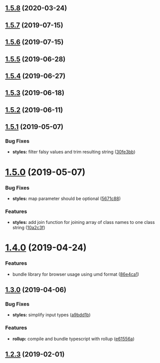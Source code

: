 ## [1.5.8](https://github.com/pascaliske/html-helpers/compare/v1.5.7...v1.5.8) (2020-03-24)



## [1.5.7](https://github.com/pascaliske/html-helpers/compare/v1.5.6...v1.5.7) (2019-07-15)



## [1.5.6](https://github.com/pascaliske/html-helpers/compare/v1.5.5...v1.5.6) (2019-07-15)



## [1.5.5](https://github.com/pascaliske/html-helpers/compare/v1.5.4...v1.5.5) (2019-06-28)



## [1.5.4](https://github.com/pascaliske/html-helpers/compare/v1.5.3...v1.5.4) (2019-06-27)



## [1.5.3](https://github.com/pascaliske/html-helpers/compare/v1.5.2...v1.5.3) (2019-06-18)



## [1.5.2](https://github.com/pascaliske/html-helpers/compare/v1.5.1...v1.5.2) (2019-06-11)



## [1.5.1](https://github.com/pascaliske/html-helpers/compare/v1.5.0...v1.5.1) (2019-05-07)


### Bug Fixes

* **styles:** filter falsy values and trim resulting string ([30fe3bb](https://github.com/pascaliske/html-helpers/commit/30fe3bb))



# [1.5.0](https://github.com/pascaliske/html-helpers/compare/v1.4.0...v1.5.0) (2019-05-07)


### Bug Fixes

* **styles:** map parameter should be optional ([5671c88](https://github.com/pascaliske/html-helpers/commit/5671c88))


### Features

* **styles:** add join function for joining array of class names to one class string ([10a2c3f](https://github.com/pascaliske/html-helpers/commit/10a2c3f))



# [1.4.0](https://github.com/pascaliske/html-helpers/compare/v1.3.0...v1.4.0) (2019-04-24)


### Features

* bundle library for browser usage using umd format ([86e4ca1](https://github.com/pascaliske/html-helpers/commit/86e4ca1))



## [1.3.0](https://github.com/pascaliske/html-helpers/compare/v1.2.3...v1.3.0) (2019-04-06)


### Bug Fixes

* **styles:** simplify input types ([a9bdd1b](https://github.com/pascaliske/html-helpers/commit/a9bdd1b))


### Features

* **rollup:** compile and bundle typescript with rollup ([e61556a](https://github.com/pascaliske/html-helpers/commit/e61556a))



## [1.2.3](https://github.com/pascaliske/html-helpers/compare/v1.2.2...v1.2.3) (2019-02-01)




